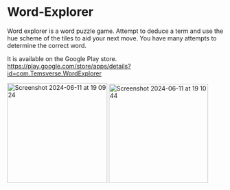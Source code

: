 # Word-Explorer
 Word explorer is a word puzzle game. Attempt to deduce a term and use the hue scheme of the tiles to aid your next move. You have many attempts to determine the correct word.

It is available on the Google Play store. https://play.google.com/store/apps/details?id=com.Temsverse.WordExplorer
 
<img width="233" alt="Screenshot 2024-06-11 at 19 09 24" src="https://github.com/akindipe/Word-Explorer/assets/11035792/bd23ef87-ecc7-4748-ae15-644e1b035c26">

<img width="231" alt="Screenshot 2024-06-11 at 19 10 44" src="https://github.com/akindipe/Word-Explorer/assets/11035792/212943be-6f38-40a3-bbd8-f9fcc512191d">
